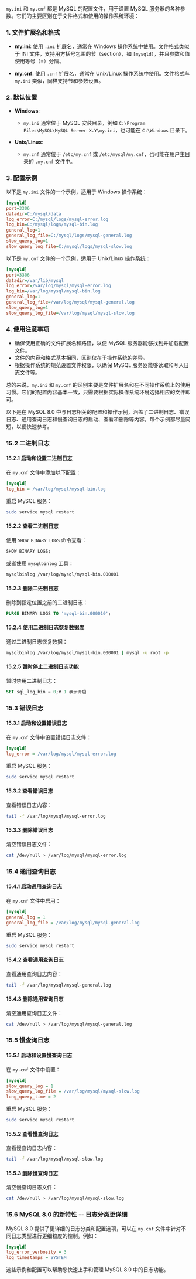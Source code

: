 `my.ini` 和 `my.cnf` 都是 MySQL 的配置文件，用于设置 MySQL 服务器的各种参数。它们的主要区别在于文件格式和使用的操作系统环境：

### 1. 文件扩展名和格式

- **my.ini**: 使用 `.ini` 扩展名，通常在 Windows 操作系统中使用。文件格式类似于 INI 文件，支持用方括号包围的节（section），如 `[mysqld]`，并且参数和值使用等号（=）分隔。

- **my.cnf**: 使用 `.cnf` 扩展名，通常在 Unix/Linux 操作系统中使用。文件格式与 `my.ini` 类似，同样支持节和参数设置。

### 2. 默认位置

- **Windows**:
  - `my.ini` 通常位于 MySQL 安装目录，例如 `C:\Program Files\MySQL\MySQL Server X.Y\my.ini`，也可能在 `C:\Windows` 目录下。

- **Unix/Linux**:
  - `my.cnf` 通常位于 `/etc/my.cnf` 或 `/etc/mysql/my.cnf`，也可能在用户主目录的 `.my.cnf` 文件中。

### 3. 配置示例

以下是 `my.ini` 文件的一个示例，适用于 Windows 操作系统：
```ini
[mysqld]
port=3306
datadir=C:/mysql/data
log_error=C:/mysql/logs/mysql-error.log
log_bin=C:/mysql/logs/mysql-bin.log
general_log=1
general_log_file=C:/mysql/logs/mysql-general.log
slow_query_log=1
slow_query_log_file=C:/mysql/logs/mysql-slow.log
```

以下是 `my.cnf` 文件的一个示例，适用于 Unix/Linux 操作系统：
```ini
[mysqld]
port=3306
datadir=/var/lib/mysql
log_error=/var/log/mysql/mysql-error.log
log_bin=/var/log/mysql/mysql-bin.log
general_log=1
general_log_file=/var/log/mysql/mysql-general.log
slow_query_log=1
slow_query_log_file=/var/log/mysql/mysql-slow.log
```

### 4. 使用注意事项

- 确保使用正确的文件扩展名和路径，以便 MySQL 服务器能够找到并加载配置文件。
- 文件的内容和格式基本相同，区别仅在于操作系统的差异。
- 根据操作系统的规范设置文件权限，以确保 MySQL 服务器能够读取和写入日志文件等。

总的来说，`my.ini` 和 `my.cnf` 的区别主要是文件扩展名和在不同操作系统上的使用习惯。它们的配置内容基本一致，只需要根据实际操作系统环境选择相应的文件即可。

以下是在 MySQL 8.0 中与日志相关的配置和操作示例，涵盖了二进制日志、错误日志、通用查询日志和慢查询日志的启动、查看和删除等内容。每个示例都尽量简短，以便快速参考。

### 15.2 二进制日志

#### 15.2.1 启动和设置二进制日志
在 `my.cnf` 文件中添加以下配置：
```ini
[mysqld]
log_bin = /var/log/mysql/mysql-bin.log
```
重启 MySQL 服务：
```bash
sudo service mysql restart
```

#### 15.2.2 查看二进制日志
使用 `SHOW BINARY LOGS` 命令查看：
```sql
SHOW BINARY LOGS;
```
或者使用 `mysqlbinlog` 工具：
```bash
mysqlbinlog /var/log/mysql/mysql-bin.000001
```

#### 15.2.3 删除二进制日志
删除到指定位置之前的二进制日志：
```sql
PURGE BINARY LOGS TO 'mysql-bin.000010';
```

#### 15.2.4 使用二进制日志恢复数据库
通过二进制日志恢复数据：
```bash
mysqlbinlog /var/log/mysql/mysql-bin.000001 | mysql -u root -p
```

#### 15.2.5 暂时停止二进制日志功能
暂时禁用二进制日志：
```sql
SET sql_log_bin = 0;# 1 表示开启
```

### 15.3 错误日志

#### 15.3.1 启动和设置错误日志
在 `my.cnf` 文件中设置错误日志文件：
```ini
[mysqld]
log_error = /var/log/mysql/mysql-error.log
```
重启 MySQL 服务：
```bash
sudo service mysql restart
```

#### 15.3.2 查看错误日志
查看错误日志内容：
```bash
tail -f /var/log/mysql/mysql-error.log
```

#### 15.3.3 删除错误日志
清空错误日志文件：
```bash
cat /dev/null > /var/log/mysql/mysql-error.log
```

### 15.4 通用查询日志

#### 15.4.1 启动通用查询日志
在 `my.cnf` 文件中启用：
```ini
[mysqld]
general_log = 1
general_log_file = /var/log/mysql/mysql-general.log
```
重启 MySQL 服务：
```bash
sudo service mysql restart
```

#### 15.4.2 查看通用查询日志
查看通用查询日志内容：
```bash
tail -f /var/log/mysql/mysql-general.log
```

#### 15.4.3 删除通用查询日志
清空通用查询日志文件：
```bash
cat /dev/null > /var/log/mysql/mysql-general.log
```

### 15.5 慢查询日志

#### 15.5.1 启动和设置慢查询日志
在 `my.cnf` 文件中设置：
```ini
[mysqld]
slow_query_log = 1
slow_query_log_file = /var/log/mysql/mysql-slow.log
long_query_time = 2
```
重启 MySQL 服务：
```bash
sudo service mysql restart
```

#### 15.5.2 查看慢查询日志
查看慢查询日志内容：
```bash
tail -f /var/log/mysql/mysql-slow.log
```

#### 15.5.3 删除慢查询日志
清空慢查询日志文件：
```bash
cat /dev/null > /var/log/mysql/mysql-slow.log
```

### 15.6 MySQL 8.0 的新特性 -- 日志分类更详细
MySQL 8.0 提供了更详细的日志分类和配置选项，可以在 `my.cnf` 文件中针对不同日志类型进行更细粒度的控制。例如：
```ini
[mysqld]
log_error_verbosity = 3
log_timestamps = SYSTEM
```

这些示例和配置可以帮助您快速上手和管理 MySQL 8.0 中的日志功能。
